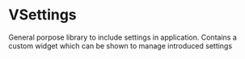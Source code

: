 # VSettings
General porpose library to include settings in application. Contains a custom widget which can be shown to manage introduced settings
